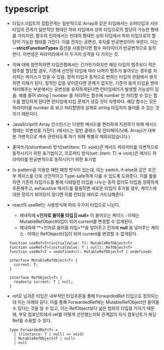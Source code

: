 # typescript

- 타입스크립트의 집합관계는 일반적으로 Array와 같은 타입에서는 슈퍼타입과 서브타입의 관계가 일반적인 형태인 하위 타입에서 상위 타입으로의 할당이 가능한 형태를 가지지만, 함수의 인자에서는 반대의 형태인 상위 타입에서 하위 타입으로의 할당이 가능한 형태를 가진다. 이를 전자는 공변성, 후자를 반공변성이라 부른다. 이는 **--strictFunctionTypes** 옵션을 사용한다면 함수 파라미터가 반공변적으로 동작한다. 이변성은 파라미터에서 이 두가지 성격을 다 가지는 것.
- 이에 대해 첨언하자면 타입관점에서는 긴가민가하지만 해당 타입의 범주보다 작은 범주를 할당할 경우, 기존에 선언된 타입에 따라 나머지 범주가 들어오는 경우를 처리하는 케이스가 있을 수 있음. 정적 타입과 동적으로 변하는 타입의 관점에서 생각하면 이해가 된다. 정적인 값을 넣어준다면 문제가 없지만, 기존의 동적 타입을 받아 처리해주는 부분에서는 공변성을 유지하게된다면 런타임에러가 발생할 가능성이 있음. 예를 들어 string | number 를 처리하는 함수에 number 만 처리할 수 있는 함수를 할당하게 된다면 런타임에 타입 문제가 생길 것이 자명하다. 해당 함수는 모든 파라미터를 number 로 보고 처리할텐데 실제로 string 타입까지 들어올 수 있는 것이기 때문이다.
- JavaScript의 Array 인스턴스는 다양한 메서드를 편리하게 지원하기 위해 메서드형태는 이변성을 가진다. (메서드는 일반 클래스 및 인터페이스(예: Array<T>)가 대부분 가변적으로 계속 관련되도록 하기 위해 특별히 제외되었습니다.)
- 줄여쓰기(shorthand) 방식(set(item: T): void;)은 메서드 파라미터를 이변적으로 동작시키기 위한 표기법이고, 프로퍼티 방식(set: (item: T) => void;)은 메서드 파라미터를 반공변적으로 동작시키기 위한 표기법

- ts-pattern을 이용한 패턴 매칭 방식이 있는데, 이는 switch, if-else와 같은 조건부 케이스를 더욱 선언적이고 Type-safe하게 다룰 수 있도록 도와준다. 이를 활용하면 기존의 타입가드를 통해 디테일한 타입을 나누는 동작 없이도 타입을 정확하게 추론해주고, exhaustive 메서드를 활용하면 새로운 타입이 추가될 경우, 케이스에 대한 정의가 되어있지 않다면 이를 런타임 에러로 가드닝해준다.

- react의 useRef는 사용방식에 따라 두가지 타입으로 나뉜다.
  - 제네릭에 **<인자로 들어올 타입 || null>** 이 들어오는 케이스 : 이때는 MutableRefObject타입이 되어 current를 변경할 수 있게된다.
  - 제네릭에 **<인자로 들어올 타입>**을 넣어주고 인자에 **null** 을 넣어주는 케이스 : 이때는 RefObject타입이 되어 current를 변경할 수 없게된다.

```
  function useRef<T>(initialValue: T): MutableRefObject<T>
  function useRef<T>(initialValue: T | null): RefObject<T>
  function useRef<T = undefined>(): MutableRefObject<T | undefined>

  interface MutableRefObject<T> {
    current: T;
  }

  interface RefObject<T> {
    readonly current: T | null;
  }
```

- ref로 넘겨준 타입은 내부적인 타입추론을 통해 ForwardedRef 타입으로 정의되는데 이는 아래와 같다. 이를 통해 ForwardedRef에는 MutableRefObject만 들어올 수 있다는 것을 알 수 있고, 이는 RefObject보다 넓은 범위의 타입을 가지기 때문에, 부모 컴포넌트에서 ref를 어떻게 선언했는지와 관계없이 자식 컴포넌트가 해당 Ref를 수용할 수 있다.

```
  type ForwardedRef<T> =
    | ((instance: T | null) => void)
    | MutableRefObject<T | null>
    | null
```
